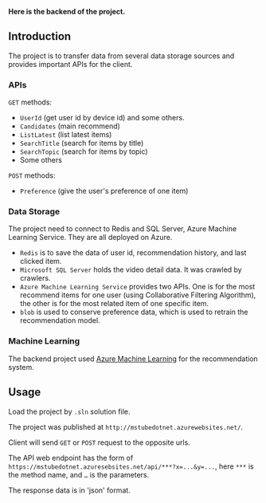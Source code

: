 **Here is the backend of the project.**

## Introduction

The project is to transfer data from several data storage sources and provides important APIs for the client.

### APIs

`GET` methods:

- `UserId` (get user id by device id) and some others.
- `Candidates` (main recommend)
- `ListLatest` (list latest items)
- `SearchTitle` (search for items by title)
- `SearchTopic` (search for items by topic)
- Some others

`POST` methods:

- `Preference` (give the user's preference of one item)

### Data Storage

The project need to connect to Redis and SQL Server, Azure Machine Learning Service. They are all deployed on Azure.

- `Redis` is to save the data of user id, recommendation history, and last clicked item.
- `Microsoft SQL Server` holds the video detail data. It was crawled by crawlers.
- `Azure Machine Learning Service` provides two APIs. One is for the most recommend items for one user (using Collaborative Filtering Algorithm), the other is for the most related item of one specific item.
- `blob` is used to conserve preference data, which is used to retrain the recommendation model.

### Machine Learning

The backend project used [Azure Machine Learning](https://studio.azureml.net/) for the recommendation system.

## Usage

Load the project by `.sln` solution file.

The project was published at `http://mstubedotnet.azurewebsites.net/`.

Client will send `GET` or `POST` request to the opposite urls.

The API web endpoint has the form of `https://mstubedotnet.azuresebsites.net/api/***?x=...&y=...`, here `***` is the method name, and `…` is the parameters.

The response data is in 'json' format.